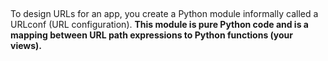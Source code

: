 

##

To design URLs for an app, you create a Python module informally called a URLconf (URL configuration). **This module is pure Python code and is a mapping between URL path expressions to Python functions (your views).**

##
